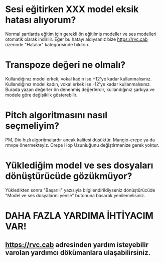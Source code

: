 # Sesi eğitirken XXX model eksik hatası alıyorum?

Normal şartlarda eğitim için gerekli ön eğitilmiş modeller ve ses modelleri otomatik olarak indirilir. Eğer bu hatayı aldıysanız bize https://rvc.cab üzerinde "Hatalar" kategorisinde bildirin.

# Transpoze değeri ne olmalı?

Kullandığınız model erkek, vokal kadın ise +12'ye kadar kullanmalısınız.
Kullandığınız model kadın, vokal erkek ise -12'ye kadar kullanmalısınız.
Burada yazan değerler ön denenmiş değerlerdir, kullandığınız şarkıya ve modele göre değişiklik gösterebilir.

# Pitch algoritmasını nasıl seçmeliyim?

PM, Dio hızlı algoritmalardır ancak kalitesi düşüktür.
Mangio-crepe ya da rmvpe önermekteyiz.
Crepe Hop Uzunluğunu değiştirmenize gerek yoktur.

# Yüklediğim model ve ses dosyaları dönüştürücüde gözükmüyor?

Yükledikten sonra "Başarılı" yazısıyla bilgilendirildiyseniz dönüştürücüde "Model ve ses dosyalarını yenile" butonuna basarak yenilemelisiniz.

# DAHA FAZLA YARDIMA İHTİYACIM VAR!
## https://rvc.cab adresinden yardım isteyebilir varolan yardımcı dökümanlara ulaşabilirsiniz.